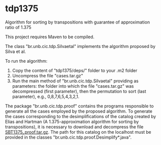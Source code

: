 # tdp1375
Algorithm for sorting by transpositions with guarantee of approximation ratio of 1.375

This project requires Maven to be compiled.

The class "br.unb.cic.tdp.Silvaetal" implements the algorithm proposed by Silva et al.

To run the algorithm:

1. Copy the content of "tdp1375/deps/" folder to your .m2 folder
2. Uncompress the file "cases.tar.gz"
3. Run the main method of "br.unb.cic.tdp.Silvaetal" providing as parameters: the folder into which the file "cases.tar.gz" was decompressed (first parameter), then the permutation to sort (last parameter), e.g., 0,8,7,6,5,4,3,2,1.

The package "br.unb.cic.tdp.proof" contains the programs responsible to generate all the cases employed by the proposed algorithm. To generate the cases corresponding to the desimplifications of the catalog created by Elias and Hartman (A 1.375-approximation algorithm for sorting by transpositions), it is necessary to download and decompress the file [SBT1375_proof.tar.gz](https://www.dropbox.com/s/kug9x7nguyeskyk/sbt1375_proof.tar.gz?dl=0). The path for this catalog on the localhost must be provided in the classes "br.unb.cic.tdp.proof.Desimplify*.java".
